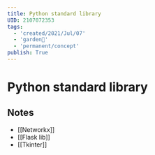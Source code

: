 ```yaml
---
title: Python standard library
UID: 2107072353
tags:
  - 'created/2021/Jul/07'
  - 'garden🏡'
  - 'permanent/concept'
publish: True
---
```

# Python standard library

## Notes
- [[Networkx]]
- [[Flask lib]]
- [[Tkinter]]